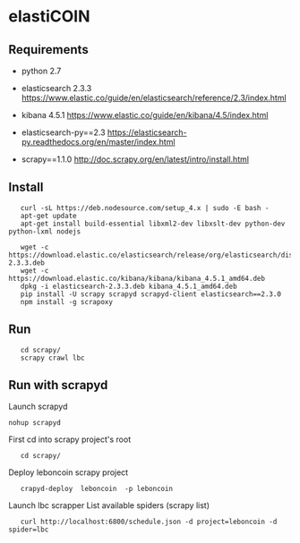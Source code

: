 # elastiCOIN


## Requirements
* python 2.7

* elasticsearch 2.3.3
  https://www.elastic.co/guide/en/elasticsearch/reference/2.3/index.html

* kibana 4.5.1
  https://www.elastic.co/guide/en/kibana/4.5/index.html

* elasticsearch-py==2.3
  https://elasticsearch-py.readthedocs.org/en/master/index.html

* scrapy==1.1.0
  http://doc.scrapy.org/en/latest/intro/install.html



## Install
```
   curl -sL https://deb.nodesource.com/setup_4.x | sudo -E bash -
   apt-get update 
   apt-get install build-essential libxml2-dev libxslt-dev python-dev python-lxml nodejs

   wget -c https://download.elastic.co/elasticsearch/release/org/elasticsearch/distribution/deb/elasticsearch/2.3.3/elasticsearch-2.3.3.deb 
   wget -c https://download.elastic.co/kibana/kibana/kibana_4.5.1_amd64.deb
   dpkg -i elasticsearch-2.3.3.deb kibana_4.5.1_amd64.deb
   pip install -U scrapy scrapyd scrapyd-client elasticsearch==2.3.0
   npm install -g scrapoxy
``` 


## Run
``` 
   cd scrapy/
   scrapy crawl lbc
``` 

## Run with scrapyd
Launch scrapyd
```
nohup scrapyd
```

First cd into scrapy project's root
```
   cd scrapy/
```
Deploy leboncoin scrapy project
```
   crapyd-deploy  leboncoin  -p leboncoin
```

Launch lbc scrapper
List available spiders (scrapy list)
```
   curl http://localhost:6800/schedule.json -d project=leboncoin -d spider=lbc 
```
